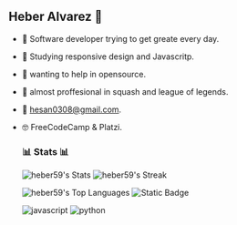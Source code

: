 ## Heber Alvarez 👋
 - 🤠 Software developer trying to get greate every day.

 - 🌱 Studying responsive design and Javascritp.

 - 🔭 wanting to help in opensource.

 - 👾 almost proffesional in squash and league of legends.

 - 💬 hesan0308@gmail.com.

 - 🤓 FreeCodeCamp & Platzi.
 
   ### 📊 Stats 📊
   ![heber59's Stats](https://github-readme-stats.vercel.app/api?username=heber59&theme=vue-dark&show_icons=true&hide_border=true&count_private=true)
   ![heber59's Streak](https://github-readme-streak-stats.herokuapp.com/?user=heber59&theme=vue-dark&hide_border=true)
   
   ![heber59's Top Languages](https://github-readme-stats.vercel.app/api/top-langs/?username=heber59&theme=vue-dark&show_icons=true&hide_border=true&layout=compact)
   ![Static Badge](https://img.shields.io/badge/technologies-fe9e00)

   ![javascript](https://img.shields.io/badge/improving-do?style=plastic&logo=javascript&logoColor=white&labelColor=black)             ![python](https://img.shields.io/badge/started-do?style=plastic&logo=python&logoColor=green&labelColor=black&color=white)


